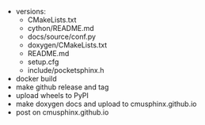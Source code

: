 - versions:
  - CMakeLists.txt
  - cython/README.md
  - docs/source/conf.py
  - doxygen/CMakeLists.txt
  - README.md
  - setup.cfg
  - include/pocketsphinx.h
- docker build
- make github release and tag
- upload wheels to PyPI
- make doxygen docs and upload to cmusphinx.github.io
- post on cmusphinx.github.io
